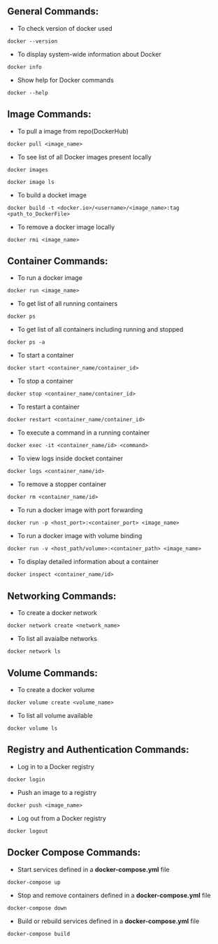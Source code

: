 ## General Commands:

* To check version of docker used
```
docker --version
```

* To display system-wide information about Docker
```
docker info
```

* Show help for Docker commands
```
docker --help
```

## Image Commands:

* To pull a image from repo(DockerHub)
```
docker pull <image_name>
```

* To see list of all Docker images present locally
```
docker images
```
```
docker image ls
```

* To build a docket image
```
docker build -t <docker.io>/<username>/<image_name>:tag <path_to_DockerFile>
```

* To remove a docker image locally
```
docker rmi <image_name>
```

## Container Commands: 

* To run a docker image
```
docker run <image_name>
```

* To get list of all running containers
```
docker ps
```

* To get list of all containers including running and stopped
```
docker ps -a
```

* To start a container
```
docker start <container_name/container_id>
```

* To stop a container
```
docker stop <container_name/container_id>
```

* To restart a container
```
docker restart <container_name/container_id>
```

* To execute a command in a running container
```
docker exec -it <container_name/id> <command>
```

* To view logs inside docket container
```
docker logs <container_name/id>
```

* To remove a stopper container
```
docker rm <container_name/id>
```

* To run a docker image with port forwarding
```
docker run -p <host_port>:<container_port> <image_name>
```

* To run a docker image with volume binding
```
docker run -v <host_path/volume>:<container_path> <image_name>
```

* To display detailed information about a container
```
docker inspect <container_name/id>
```

## Networking Commands:

* To create a docker network
```
docker network create <network_name>
```

* To list all avaialbe networks
```
docker network ls
```

## Volume Commands:

* To create a docker volume
```
docker volume create <volume_name>
```

* To list all volume available
```
docker volume ls
```

## Registry and Authentication Commands:

* Log in to a Docker registry
```
docker login
```

* Push an image to a registry
```
docker push <image_name>
```

* Log out from a Docker registry
```
docker logout
```

## Docker Compose Commands:

*  Start services defined in a __docker-compose.yml__ file
```
docker-compose up
```

* Stop and remove containers defined in a __docker-compose.yml__ file
```
docker-compose down
```

* Build or rebuild services defined in a __docker-compose.yml__ file
```
docker-compose build
```





